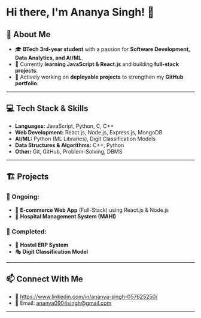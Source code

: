 # Hi there, I'm Ananya Singh! 👋

## 🚀 About Me

- 🎓 **BTech 3rd-year student** with a passion for **Software Development, Data Analytics, and AI/ML**.
- 📌 Currently **learning JavaScript & React.js** and building **full-stack projects**.
- 🎯 Actively working on **deployable projects** to strengthen my **GitHub portfolio**.

---

## 💻 Tech Stack & Skills

- **Languages:** JavaScript, Python, C, C++
- **Web Development:** React.js, Node.js, Express.js, MongoDB
- **AI/ML:** Python (ML Libraries), Digit Classification Models
- **Data Structures & Algorithms:** C++, Python
- **Other:** Git, GitHub, Problem-Solving, DBMS

---

## 🏗️ Projects

### **🚀 Ongoing:**
- 🛒 **E-commerce Web App** (Full-Stack) using React.js & Node.js
- 🏥 **Hospital Management System (MAHI)** 

### **🔨 Completed:**
- 🏨 **Hostel ERP System**
- 🎭 **Digit Classification Model**
---

## 📫 Connect With Me
- 💼 https://www.linkedin.com/in/ananya-singh-057625250/
- 📧 Email: ananya0904singh@gmail.com

---

